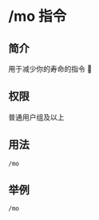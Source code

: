 # /mo 指令

## 简介

用于减少你的寿命的指令 🐸

## 权限

普通用户组及以上

## 用法

```QQ_message
/mo
```

## 举例

```QQ_message
/mo
```
